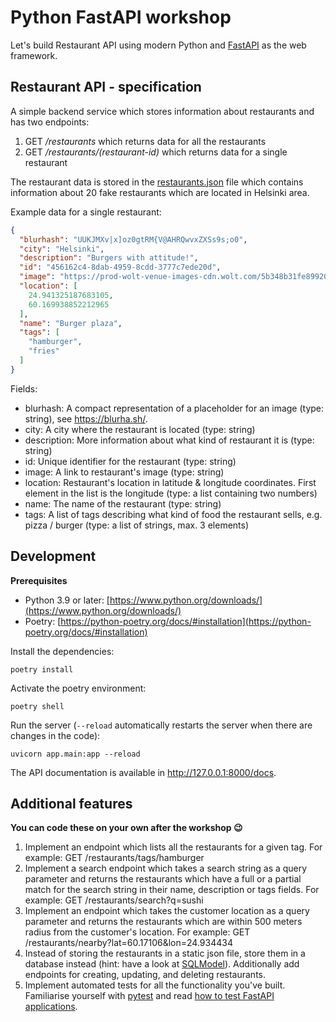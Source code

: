 # Python FastAPI workshop
Let's build Restaurant API using modern Python and [FastAPI](https://fastapi.tiangolo.com/) as the web framework.

## Restaurant API - specification
A simple backend service which stores information about restaurants and has two endpoints:
1. GET _/restaurants_ which returns data for all the restaurants
2. GET _/restaurants/(restaurant-id)_ which returns data for a single restaurant

The restaurant data is stored in the [restaurants.json](app/restaurants.json) file which contains information about 20 fake restaurants which are located in Helsinki area.

Example data for a single restaurant:
```json
{
  "blurhash": "UUKJMXv|x]oz0gtRM{V@AHRQwvxZXSs9s;o0",
  "city": "Helsinki",
  "description": "Burgers with attitude!",
  "id": "456162c4-8dab-4959-8cdd-3777c7ede20d",
  "image": "https://prod-wolt-venue-images-cdn.wolt.com/5b348b31fe8992000bbec771/2be8c7738b220df2f9a0974da5c90d90",
  "location": [
    24.941325187683105,
    60.169938852212965
  ],
  "name": "Burger plaza",
  "tags": [
    "hamburger",
    "fries"
  ]
}
```

Fields:

* blurhash: A compact representation of a placeholder for an image (type: string), see https://blurha.sh/.
* city: A city where the restaurant is located (type: string)
* description: More information about what kind of restaurant it is (type: string)
* id: Unique identifier for the restaurant (type: string)
* image: A link to restaurant's image (type: string)
* location: Restaurant's location in latitude & longitude coordinates. First element in the list is the longitude (type: a list containing two numbers)
* name: The name of the restaurant (type: string)
* tags: A list of tags describing what kind of food the restaurant sells, e.g. pizza / burger (type: a list of strings, max. 3 elements)

## Development
**Prerequisites**
* Python 3.9 or later: [https://www.python.org/downloads/](https://www.python.org/downloads/)
* Poetry: [https://python-poetry.org/docs/#installation](https://python-poetry.org/docs/#installation)

Install the dependencies:
```
poetry install
```

Activate the poetry environment:
```
poetry shell
```
Run the server (`--reload` automatically restarts the server when there are changes in the code):
```
uvicorn app.main:app --reload
```

The API documentation is available in http://127.0.0.1:8000/docs.

## Additional features

__You can code these on your own after the workshop 😉__
1. Implement an endpoint which lists all the restaurants for a given tag. For example: GET /restaurants/tags/hamburger
2. Implement a search endpoint which takes a search string as a query parameter and returns the restaurants which have a full or a partial match for the search string in their name, description or tags fields. For example: GET /restaurants/search?q=sushi
3. Implement an endpoint which takes the customer location as a query parameter and returns the restaurants which are within 500 meters radius from the customer's location. For example: GET /restaurants/nearby?lat=60.17106&lon=24.934434
4. Instead of storing the restaurants in a static json file, store them in a database instead (hint: have a look at [SQLModel](https://sqlmodel.tiangolo.com/)). Additionally add endpoints for creating, updating, and deleting restaurants.
5. Implement automated tests for all the functionality you've built. Familiarise yourself with [pytest](https://docs.pytest.org/en/latest/) and read [how to test FastAPI applications](https://fastapi.tiangolo.com/tutorial/testing/).